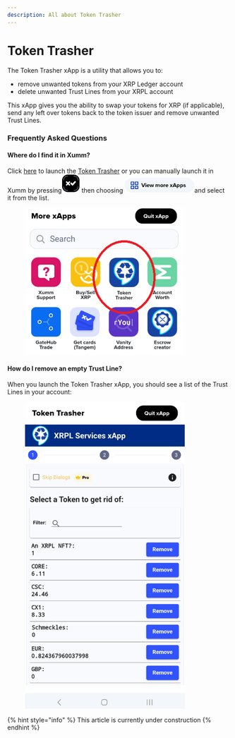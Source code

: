 ```yaml
---
description: All about Token Trasher
---
```


# Token Trasher

The Token Trasher xApp is a utility that allows you to:

* remove unwanted tokens from your XRP Ledger account
* delete unwanted Trust Lines from your XRPL account

This xApp gives you the ability to swap your tokens for XRP (if applicable), send any left over tokens back to the token issuer and remove unwanted Trust Lines.

### Frequently Asked Questions

#### Where do I find it in Xumm?

Click [here](https://xumm.app/detect/xapp:nixer.tokentrasher) to launch the [Token Trasher](https://xumm.app/detect/xapp:nixer.tokentrasher) or you can manually launch it in Xumm by pressing<img src="../../.gitbook/assets/image (5).png" alt="" data-size="line"> then choosing <img src="../../.gitbook/assets/image (3) (5).png" alt="" data-size="line">and select it from the list.

<figure><img src="../../.gitbook/assets/Token Trasher .png" alt=""><figcaption></figcaption></figure>

#### How do I remove an empty Trust Line?

When you launch the Token Trasher xApp, you should see a list of the Trust Lines in your account:

<figure><img src="../../.gitbook/assets/Token Trasher  (1).png" alt=""><figcaption></figcaption></figure>



{% hint style="info" %}
This article is currently under construction
{% endhint %}
